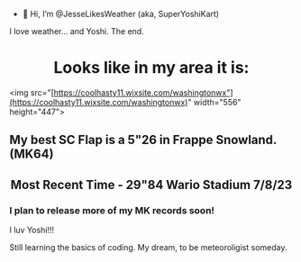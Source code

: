 - 👋 Hi, I’m @JesseLikesWeather (aka, SuperYoshiKart)


I love weather... and Yoshi. The end.


<center><h1>Looks like in my area it is:</h1></center>

 <img src="[https://coolhasty11.wixsite.com/washingtonwx"](https://coolhasty11.wixsite.com/washingtonwx)" width="556" height="447"></a><h2>My best SC Flap is a 5"26 in Frappe Snowland. (MK64)</h2>
  <center><h2>Most Recent Time - 29"84 Wario Stadium 7/8/23</h2></center>

<h3>I plan to release more of my MK records soon!</h3>

I luv Yoshi!!!

Still learning the basics of coding. My dream, to be meteoroligist someday.
